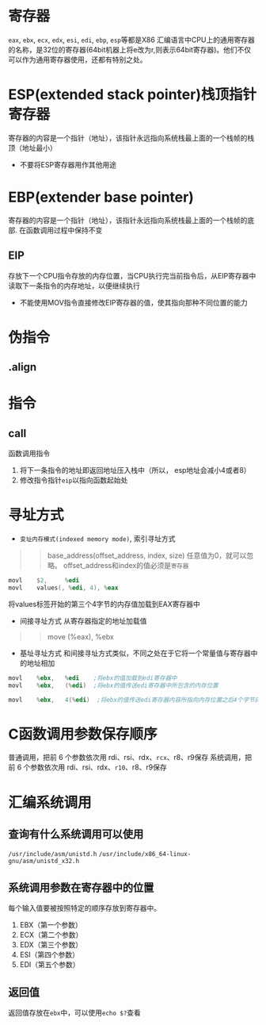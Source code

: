 # 寄存器
`eax`, `ebx`, `ecx`, `edx`, `esi`, `edi`, `ebp`, `esp`等都是X86 汇编语言中CPU上的通用寄存器的名称，是32位的寄存器(64bit机器上将e改为r,则表示64bit寄存器)。他们不仅可以作为通用寄存器使用，还都有特别之处。

# ESP(extended stack pointer)栈顶指针寄存器
寄存器的内容是一个指针（地址），该指针永远指向系统栈最上面的一个栈帧的栈顶（地址最小）

* 不要将ESP寄存器用作其他用途



# EBP(extender base pointer)
寄存器的内容是一个指针（地址），该指针永远指向系统栈最上面的一个栈帧的底部.
在函数调用过程中保持不变

## EIP 
存放下一个CPU指令存放的内存位置，当CPU执行完当前指令后，从EIP寄存器中读取下一条指令的内存地址，以便继续执行

* 不能使用MOV指令直接修改EIP寄存器的值，使其指向那种不同位置的能力

# 伪指令

## .align

## 

# 指令

## call
函数调用指令
1. 将下一条指令的地址即返回地址压入栈中（所以， esp地址会减小4或者8）
2. 修改指令指针`eip`以指向函数起始处

# 寻址方式
* `变址内存模式(indexed memory mode)`, 索引寻址方式
>> base_address(offset_address, index, size)
任意值为0，就可以忽略。 offset_address和index的值必须是`寄存器`

```asm
movl    $2,     %edi
movl    values(, %edi, 4), %eax
```
将values标签开始的第三个4字节的内存值加载到EAX寄存器中

* 间接寻址方式
从寄存器指定的地址加载值
>> move (%eax), %ebx

* 基址寻址方式
和间接寻址方式类似，不同之处在于它将一个常量值与寄存器中的地址相加
```asm
movl    %ebx,   %edi    ;将ebx的值加载到edi寄存器中
movl    %ebx,   (%edi)  ;将ebx的值传送edi寄存器中所包含的内存位置

movl    %ebx,   4(%edi)  ;将ebx的值传送edi寄存器内容所指向内存位置之后4个字节的内存位置
```



# C函数调用参数保存顺序
普通调用，把前 6 个参数依次用 rdi、rsi、rdx、`rcx`、r8、r9保存
系统调用，把前 6 个参数依次用 rdi、rsi、rdx、`r10`、r8、r9保存


# 汇编系统调用

## 查询有什么系统调用可以使用
`/usr/include/asm/unistd.h`
`/usr/include/x86_64-linux-gnu/asm/unistd_x32.h`

## 系统调用参数在寄存器中的位置
每个输入值要被按照特定的顺序存放到寄存器中。
1. EBX（第一个参数）
2. ECX（第二个参数）
3. EDX（第三个参数）
4. ESI（第四个参数）
5. EDI（第五个参数）

## 返回值
返回值存放在`ebx`中，可以使用`echo $?`查看